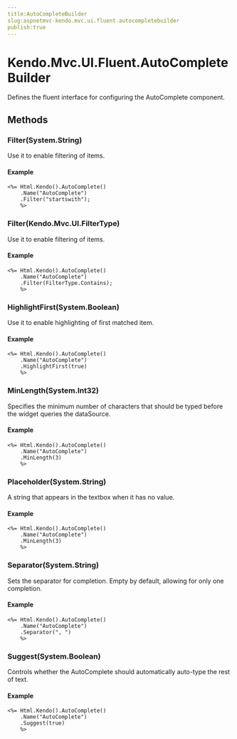 ```yaml
---
title:AutoCompleteBuilder
slug:aspnetmvc-kendo.mvc.ui.fluent.autocompletebuilder
publish:true
---
```


# Kendo.Mvc.UI.Fluent.AutoCompleteBuilder

Defines the fluent interface for configuring the AutoComplete component.

## Methods

### Filter(System.String)
Use it to enable filtering of items.

#### Example
    <%= Html.Kendo().AutoComplete()
        .Name("AutoComplete")
        .Filter("startswith");
        %>

### Filter(Kendo.Mvc.UI.FilterType)
Use it to enable filtering of items.

#### Example
    <%= Html.Kendo().AutoComplete()
        .Name("AutoComplete")
        .Filter(FilterType.Contains);
        %>

### HighlightFirst(System.Boolean)
Use it to enable highlighting of first matched item.

#### Example
    <%= Html.Kendo().AutoComplete()
        .Name("AutoComplete")
        .HighlightFirst(true)
        %>

### MinLength(System.Int32)
Specifies the minimum number of characters that should be typed before the widget queries the dataSource.

#### Example
    <%= Html.Kendo().AutoComplete()
        .Name("AutoComplete")
        .MinLength(3)
        %>

### Placeholder(System.String)
A string that appears in the textbox when it has no value.

#### Example
    <%= Html.Kendo().AutoComplete()
        .Name("AutoComplete")
        .MinLength(3)
        %>

### Separator(System.String)
Sets the separator for completion. Empty by default, allowing for only one completion.

#### Example
    <%= Html.Kendo().AutoComplete()
        .Name("AutoComplete")
        .Separator(", ")
        %>

### Suggest(System.Boolean)
Controls whether the AutoComplete should automatically auto-type the rest of text.

#### Example
    <%= Html.Kendo().AutoComplete()
        .Name("AutoComplete")
        .Suggest(true)
        %>